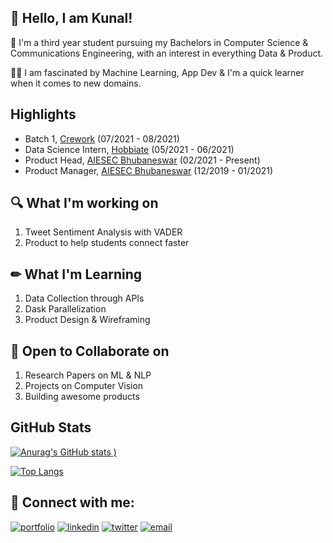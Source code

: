 
## 🙌 Hello, I am Kunal!
🏫 I'm a third year student pursuing my Bachelors in Computer Science & Communications Engineering, with an interest in everything Data & Product.

👨‍💻 I am fascinated by Machine Learning, App Dev & I'm a quick learner when it comes to new domains.


## Highlights
- Batch 1, [Crework](https://crework.unicornplatform.page/) (07/2021 - 08/2021)
- Data Science Intern, [Hobbiate](https://www.hobbiate.com/) (05/2021 - 06/2021)
- Product Head, [AIESEC Bhubaneswar](https://aiesec.org/) (02/2021 - Present)
- Product Manager, [AIESEC Bhubaneswar](https://aiesec.org/) (12/2019 - 01/2021)


## 🔍 What I'm working on
1. Tweet Sentiment Analysis with VADER
2. Product to help students connect faster


## ✏ What I'm Learning
1. Data Collection through APIs
2. Dask Parallelization
3. Product Design & Wireframing


## 🏐 Open to Collaborate on
1. Research Papers on ML & NLP
2. Projects on Computer Vision
3. Building awesome products


## GitHub Stats


[![Anurag's GitHub stats](https://github-readme-stats.vercel.app/api?username=kunal-bhadra&count_private=true&show_icons=true)
)](https://github.com/kunal-bhadra)

[![Top Langs](https://github-readme-stats.vercel.app/api/top-langs/?username=kunal-bhadra&exclude_repo=Unity-Games&layout=compact)](https://github.com/kunal-bhadra)






## 🔗 Connect with me:
[![portfolio](https://img.shields.io/badge/my_portfolio-000?style=for-the-badge&logo=ko-fi&logoColor=white)](https://www.polywork.com/kunal_bhadra)
[![linkedin](https://img.shields.io/badge/linkedin-0A66C2?style=for-the-badge&logo=linkedin&logoColor=white)](https://www.linkedin.com/in/kunal-bhadra-cs/)
[![twitter](https://img.shields.io/badge/twitter-1DA1F2?style=for-the-badge&logo=twitter&logoColor=white)](https://twitter.com/kunal_kaun)
[![email](https://img.shields.io/badge/email-DB4437?style=for-the-badge&logo=gmail&logoColor=white)](mailto:kunalbhadra.cs@gmail.com)

  